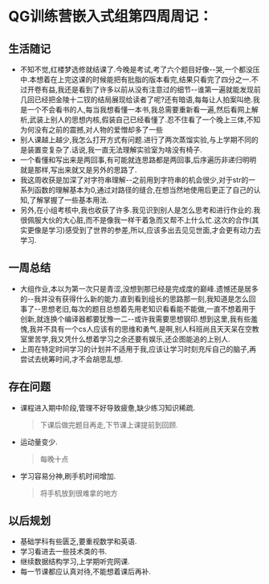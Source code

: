 

# QG训练营嵌入式组第四周周记：

## 生活随记

* 不知不觉,红楼梦选修就结课了.今晚是考试,考了六个题目好像--哭,一个都没压中.本想着在上完这课的时候能把有批脂的版本看完,结果只看完了四分之一.不过开卷有益,我还是看到了许多以前从没有注意过的细节--谁第一遍就能发现前几回已经把金陵十二钗的结局展现给读者了呢?还有暗语,每每让人拍案叫绝.我是一个不会看书的人,每当我想看懂一本书,我总需要重新看一遍,然后看网上解析,武装上别人的思想内核,假装自己已经看懂了.忍不住看了一个晚上三体,不知为何没有之前的震撼,对人物的爱憎却多了一些
* 别人课越上越少,我怎么打开方式有问题.进行了两次蒸馏实验,与上学期不同的是装置变复杂了.话说,我一直无法理解实验室为啥没有椅子.
* 一个看懂和写出来是两回事,有可能就连思路都是两回事,后序遍历非递归明明就是那样,写出来就又是另外的思路了.
* 我这周收获是加深了对字符串理解--之前用到字符串的机会很少,对于str的一系列函数的理解基本为0,通过对路径的缝合,在想当然地使用后更正了自己的认知,了解掌握了一些基本用法.
* 另外,在小组考核中,我也收获了许多.我见识到别人是怎么思考和进行作业的.我很佩服大伙的大心脏,而不是像我一样干着急而又帮不上什么忙.这次的合作(其实更像是学习)感受到了世界的参差,所以,应该多出去见见世面,才会更有动力去学习.

## 一周总结

* 大组作业,本以为第一次只是青涩,没想到那已经是完成度的巅峰.遗憾还是居多的--我并没有获得什么新的能力.直到看到组长的思路那一刻,我知道是怎么回事了--思想老旧,每次的题目总想着先用老知识看看能不能做,一直不想着用于创新,就连换个编译器都要犹豫一二--或许我需要思想钢印.想到这里,我有些羞愧,我并不具有一个cs人应该有的思维和勇气.是啊,别人科班尚且天天呆在空教室里苦学,我又凭什么想着学习之余还要有娱乐,还企图能追的上别人.
* 上周在特定时间学习的计划并不适用于我,应该让学习时刻充斥自己的脑子,再尝试去统筹时间,才不会胡思乱想.

## 存在问题

* 课程进入期中阶段,管理不好导致疲惫,缺少练习知识稀疏.

  > 下课后做完题目再走,下节课上课提前到回顾.

* 运动量变少.

  > 每晚十点

* 学习容易分神,刷手机时间增加.

  > 将手机放到很难拿的地方

## 以后规划

* 基础学科有些匮乏,要重视数学和英语.
* 学习看进去一些技术类的书.
* 继续数据结构学习,上学期听完网课.
* 每一节课都应认真对待,不能想着课后再补.

